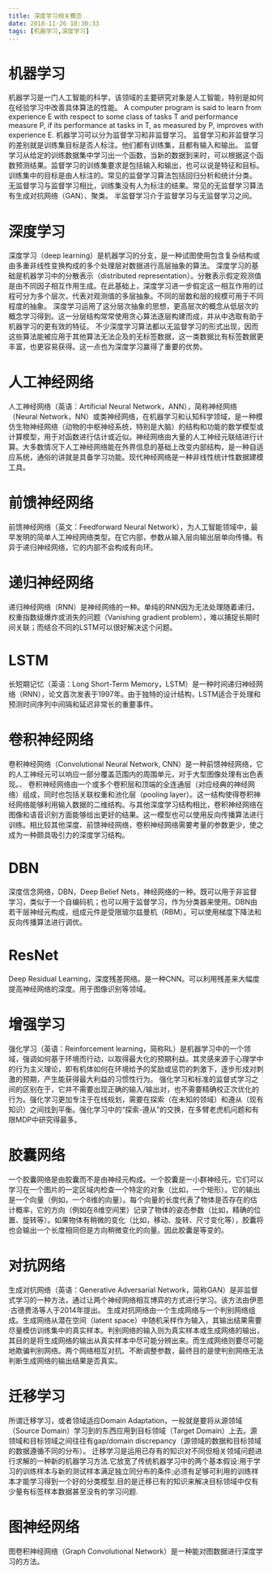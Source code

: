 ```yaml
---
title: 深度学习相关概念
date: 2018-11-26 10:30:33
tags: [机器学习,深度学习]
---
```

# 机器学习
<!--more-->
机器学习是一门人工智能的科学，该领域的主要研究对象是人工智能，特别是如何在经验学习中改善具体算法的性能。
A computer program is said to learn from experience E with respect to some class of tasks T and performance measure P, if its performance at tasks in T, as measured by P, improves with experience E.
机器学习可以分为监督学习和非监督学习。
监督学习和非监督学习的差别就是训练集目标是否人标注。他们都有训练集，且都有输入和输出。
监督学习从给定的训练数据集中学习出一个函数，当新的数据到来时，可以根据这个函数预测结果。监督学习的训练集要求是包括输入和输出，也可以说是特征和目标。训练集中的目标是由人标注的。常见的监督学习算法包括回归分析和统计分类。
无监督学习与监督学习相比，训练集没有人为标注的结果。常见的无监督学习算法有生成对抗网络（GAN）、聚类。
半监督学习介于监督学习与无监督学习之间。
# 深度学习
深度学习（deep learning）是机器学习的分支，是一种试图使用包含复杂结构或由多重非线性变换构成的多个处理层对数据进行高层抽象的算法。
深度学习的基础是机器学习中的分散表示（distributed representation）。分散表示假定观测值是由不同因子相互作用生成。在此基础上，深度学习进一步假定这一相互作用的过程可分为多个层次，代表对观测值的多层抽象。不同的层数和层的规模可用于不同程度的抽象。
深度学习运用了这分层次抽象的思想，更高层次的概念从低层次的概念学习得到。这一分层结构常常使用贪心算法逐层构建而成，并从中选取有助于机器学习的更有效的特征。
不少深度学习算法都以无监督学习的形式出现，因而这些算法能被应用于其他算法无法企及的无标签数据，这一类数据比有标签数据更丰富，也更容易获得。这一点也为深度学习赢得了重要的优势。
# 人工神经网络
人工神经网络（英语：Artificial Neural Network，ANN），简称神经网络（Neural Network，NN）或类神经网络，在机器学习和认知科学领域，是一种模仿生物神经网络（动物的中枢神经系统，特别是大脑）的结构和功能的数学模型或计算模型，用于对函数进行估计或近似。神经网络由大量的人工神经元联结进行计算。大多数情况下人工神经网络能在外界信息的基础上改变内部结构，是一种自适应系统，通俗的讲就是具备学习功能。现代神经网络是一种非线性统计性数据建模工具。
# 前馈神经网络
前馈神经网络（英文：Feedforward Neural Network），为人工智能领域中，最早发明的简单人工神经网络类型。在它内部，参数从输入层向输出层单向传播。有异于递归神经网络，它的内部不会构成有向环。
# 递归神经网络
递归神经网络（RNN）是神经网络的一种。单纯的RNN因为无法处理随着递归，权重指数级爆炸或消失的问题（Vanishing gradient problem），难以捕捉长期时间关联；而结合不同的LSTM可以很好解决这个问题。
# LSTM
长短期记忆（英语：Long Short-Term Memory，LSTM）是一种时间递归神经网络（RNN），论文首次发表于1997年。由于独特的设计结构，LSTM适合于处理和预测时间序列中间隔和延迟非常长的重要事件。
# 卷积神经网络
卷积神经网络（Convolutional Neural Network, CNN）是一种前馈神经网络，它的人工神经元可以响应一部分覆盖范围内的周围单元，对于大型图像处理有出色表现。、
卷积神经网络由一个或多个卷积层和顶端的全连通层（对应经典的神经网络）组成，同时也包括关联权重和池化层（pooling layer）。这一结构使得卷积神经网络能够利用输入数据的二维结构。与其他深度学习结构相比，卷积神经网络在图像和语音识别方面能够给出更好的结果。这一模型也可以使用反向传播算法进行训练。相比较其他深度、前馈神经网络，卷积神经网络需要考量的参数更少，使之成为一种颇具吸引力的深度学习结构。
# DBN
深度信念网络，DBN，Deep Belief Nets，神经网络的一种。既可以用于非监督学习，类似于一个自编码机；也可以用于监督学习，作为分类器来使用。DBN由若干层神经元构成，组成元件是受限玻尔兹曼机（RBM）。可以使用梯度下降法和反向传播算法进行调优。
# ResNet
Deep Residual Learning，深度残差网络。是一种CNN。可以利用残差来大幅度提高神经网络的深度。用于图像识别等领域。
# 增强学习
强化学习（英语：Reinforcement learning，简称RL）是机器学习中的一个领域，强调如何基于环境而行动，以取得最大化的预期利益。其灵感来源于心理学中的行为主义理论，即有机体如何在环境给予的奖励或惩罚的刺激下，逐步形成对刺激的预期，产生能获得最大利益的习惯性行为。
强化学习和标准的监督式学习之间的区别在于，它并不需要出现正确的输入/输出对，也不需要精确校正次优化的行为。强化学习更加专注于在线规划，需要在探索（在未知的领域）和遵从（现有知识）之间找到平衡。强化学习中的“探索-遵从”的交换，在多臂老虎机问题和有限MDP中研究得最多。
# 胶囊网络
一个胶囊网络是由胶囊而不是由神经元构成。一个胶囊是一小群神经元，它们可以学习在一个图片的一定区域内检查一个特定的对象（比如，一个矩形）。它的输出是一个向量（例如，一个8维的向量）。每个向量的长度代表了物体是否存在的估计概率，它的方向（例如在8维空间里）记录了物体的姿态参数（比如，精确的位置、旋转等）。如果物体有稍微的变化（比如，移动、旋转、尺寸变化等），胶囊将也会输出一个长度相同但是方向稍微变化的向量。因此胶囊是等变的。
# 对抗网络
生成对抗网络（英语：Generative Adversarial Network，简称GAN）是非监督式学习的一种方法，通过让两个神经网络相互博弈的方式进行学习。该方法由伊恩·古德费洛等人于2014年提出。
生成对抗网络由一个生成网络与一个判别网络组成。生成网络从潜在空间（latent space）中随机采样作为输入，其输出结果需要尽量模仿训练集中的真实样本。判别网络的输入则为真实样本或生成网络的输出，其目的是将生成网络的输出从真实样本中尽可能分辨出来。而生成网络则要尽可能地欺骗判别网络。两个网络相互对抗、不断调整参数，最终目的是使判别网络无法判断生成网络的输出结果是否真实。
# 迁移学习
所谓迁移学习，或者领域适应Domain Adaptation，一般就是要将从源领域（Source Domain）学习到的东西应用到目标领域（Target Domain）上去。源领域和目标领域之间往往有gap/domain discrepancy（源领域的数据和目标领域的数据遵循不同的分布）。
迁移学习是运用已存有的知识对不同但相关领域问题进行求解的一种新的机器学习方法.它放宽了传统机器学习中的两个基本假设:用于学习的训练样本与新的测试样本满足独立同分布的条件;必须有足够可利用的训练样本才能学习得到一个好的分类模型.目的是迁移已有的知识来解决目标领域中仅有少量有标签样本数据甚至没有的学习问题.
# 图神经网络
图卷积神经网络（Graph Convolutional Network）是一种能对图数据进行深度学习的方法。